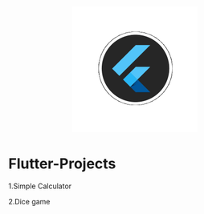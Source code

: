  <h1 align="center"> <center><img src="https://github.com/mrunali8975/Flutter-Projects/blob/main/animation_500_l06na5ps.gif"  width="250"></h1>

# Flutter-Projects
  1.Simple Calculator
  
  
  2.Dice game
  
